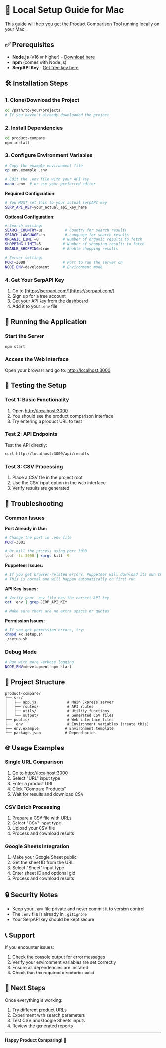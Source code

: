 # 🚀 Local Setup Guide for Mac

This guide will help you get the Product Comparison Tool running locally on your Mac.

## ✅ Prerequisites

- **Node.js** (v16 or higher) - [Download here](https://nodejs.org/)
- **npm** (comes with Node.js)
- **SerpAPI Key** - [Get free key here](https://serpapi.com/)

## 🛠️ Installation Steps

### 1. Clone/Download the Project
```bash
cd /path/to/your/projects
# If you haven't already downloaded the project
```

### 2. Install Dependencies
```bash
cd product-compare
npm install
```

### 3. Configure Environment Variables
```bash
# Copy the example environment file
cp env.example .env

# Edit the .env file with your API key
nano .env  # or use your preferred editor
```

**Required Configuration:**
```bash
# You MUST set this to your actual SerpAPI key
SERP_API_KEY=your_actual_api_key_here
```

**Optional Configuration:**
```bash
# Search settings
SEARCH_COUNTRY=us          # Country for search results
SEARCH_LANGUAGE=en         # Language for search results
ORGANIC_LIMIT=8           # Number of organic results to fetch
SHOPPING_LIMIT=5          # Number of shopping results to fetch
ENABLE_SHOPPING=true      # Enable shopping results

# Server settings
PORT=3000                 # Port to run the server on
NODE_ENV=development      # Environment mode
```

### 4. Get Your SerpAPI Key
1. Go to [https://serpapi.com/](https://serpapi.com/)
2. Sign up for a free account
3. Get your API key from the dashboard
4. Add it to your `.env` file

## 🚀 Running the Application

### Start the Server
```bash
npm start
```

### Access the Web Interface
Open your browser and go to: [http://localhost:3000](http://localhost:3000)

## 🧪 Testing the Setup

### Test 1: Basic Functionality
1. Open [http://localhost:3000](http://localhost:3000)
2. You should see the product comparison interface
3. Try entering a product URL to test

### Test 2: API Endpoints
Test the API directly:
```bash
curl http://localhost:3000/api/results
```

### Test 3: CSV Processing
1. Place a CSV file in the project root
2. Use the CSV input option in the web interface
3. Verify results are generated

## 🔧 Troubleshooting

### Common Issues

**Port Already in Use:**
```bash
# Change the port in .env file
PORT=3001

# Or kill the process using port 3000
lsof -ti:3000 | xargs kill -9
```

**Puppeteer Issues:**
```bash
# If you get browser-related errors, Puppeteer will download its own Chromium
# This is normal and will happen automatically on first run
```

**API Key Issues:**
```bash
# Verify your .env file has the correct API key
cat .env | grep SERP_API_KEY

# Make sure there are no extra spaces or quotes
```

**Permission Issues:**
```bash
# If you get permission errors, try:
chmod +x setup.sh
./setup.sh
```

### Debug Mode
```bash
# Run with more verbose logging
NODE_ENV=development npm start
```

## 📁 Project Structure

```
product-compare/
├── src/
│   ├── app.js              # Main Express server
│   ├── routes/             # API routes
│   ├── utils/              # Utility functions
│   └── output/             # Generated CSV files
├── public/                 # Web interface files
├── .env                    # Environment variables (create this)
├── env.example            # Environment template
└── package.json           # Dependencies
```

## 🌐 Usage Examples

### Single URL Comparison
1. Go to [http://localhost:3000](http://localhost:3000)
2. Select "URL" input type
3. Enter a product URL
4. Click "Compare Products"
5. Wait for results and download CSV

### CSV Batch Processing
1. Prepare a CSV file with URLs
2. Select "CSV" input type
3. Upload your CSV file
4. Process and download results

### Google Sheets Integration
1. Make your Google Sheet public
2. Get the sheet ID from the URL
3. Select "Sheet" input type
4. Enter sheet ID and optional gid
5. Process and download results

## 🔒 Security Notes

- Keep your `.env` file private and never commit it to version control
- The `.env` file is already in `.gitignore`
- Your SerpAPI key should be kept secure

## 📞 Support

If you encounter issues:
1. Check the console output for error messages
2. Verify your environment variables are set correctly
3. Ensure all dependencies are installed
4. Check that the required directories exist

## 🎯 Next Steps

Once everything is working:
1. Try different product URLs
2. Experiment with search parameters
3. Test CSV and Google Sheets inputs
4. Review the generated reports

---

**Happy Product Comparing! 🎉**
